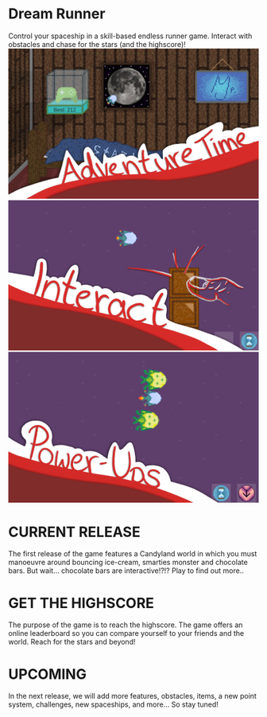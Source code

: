 # Dream Runner
Control your spaceship in a skill-based endless runner game. Interact with obstacles and chase for the stars (and the highscore)!
![Main Menu](https://github.com/r00tk1d/dreamRunner/blob/master/Marketing/PlayStore%20Pictures/Done_Picture%201.png)
![Game](https://github.com/r00tk1d/dreamRunner/blob/master/Marketing/PlayStore%20Pictures/Done_Picture%202.png)
![Game](https://github.com/r00tk1d/dreamRunner/blob/master/Marketing/PlayStore%20Pictures/Done_Picture%203.png)

# CURRENT RELEASE
The first release of the game features a Candyland world in which you must manoeuvre around bouncing ice-cream, smarties monster and chocolate bars. But wait… chocolate bars are interactive!?!? Play to find out more..

# GET THE HIGHSCORE
The purpose of the game is to reach the highscore. The game offers an online leaderboard so you can compare yourself to your friends and the world. Reach for the stars and beyond!

# UPCOMING
In the next release, we will add more features, obstacles, items, a new point system, challenges, new spaceships, and more… So stay tuned! 
